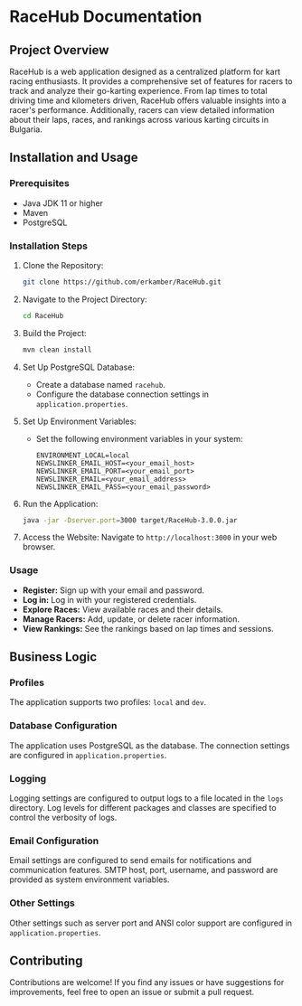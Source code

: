# RaceHub Documentation

## Project Overview

RaceHub is a web application designed as a centralized platform for kart racing enthusiasts. It provides a comprehensive set of features for racers to track and analyze their go-karting experience. From lap times to total driving time and kilometers driven, RaceHub offers valuable insights into a racer's performance. Additionally, racers can view detailed information about their laps, races, and rankings across various karting circuits in Bulgaria.

## Installation and Usage

### Prerequisites
- Java JDK 11 or higher
- Maven
- PostgreSQL

### Installation Steps
1. Clone the Repository:
   ```bash
   git clone https://github.com/erkamber/RaceHub.git
   ```

2. Navigate to the Project Directory:
   ```bash
   cd RaceHub
   ```

3. Build the Project:
   ```bash
   mvn clean install
   ```

4. Set Up PostgreSQL Database:
   - Create a database named `racehub`.
   - Configure the database connection settings in `application.properties`.

5. Set Up Environment Variables:
   - Set the following environment variables in your system:
     ```properties
     ENVIRONMENT_LOCAL=local
     NEWSLINKER_EMAIL_HOST=<your_email_host>
     NEWSLINKER_EMAIL_PORT=<your_email_port>
     NEWSLINKER_EMAIL=<your_email_address>
     NEWSLINKER_EMAIL_PASS=<your_email_password>
     ```

6. Run the Application:
   ```bash
   java -jar -Dserver.port=3000 target/RaceHub-3.0.0.jar
   ```

7. Access the Website:
   Navigate to `http://localhost:3000` in your web browser.

### Usage
- **Register:** Sign up with your email and password.
- **Log in:** Log in with your registered credentials.
- **Explore Races:** View available races and their details.
- **Manage Racers:** Add, update, or delete racer information.
- **View Rankings:** See the rankings based on lap times and sessions.

## Business Logic

### Profiles
The application supports two profiles: `local` and `dev`.

### Database Configuration
The application uses PostgreSQL as the database. The connection settings are configured in `application.properties`.

### Logging
Logging settings are configured to output logs to a file located in the `logs` directory. Log levels for different packages and classes are specified to control the verbosity of logs.

### Email Configuration
Email settings are configured to send emails for notifications and communication features. SMTP host, port, username, and password are provided as system environment variables.

### Other Settings
Other settings such as server port and ANSI color support are configured in `application.properties`.

## Contributing
Contributions are welcome! If you find any issues or have suggestions for improvements, feel free to open an issue or submit a pull request.
